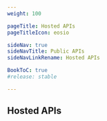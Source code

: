 ```yaml
---
weight: 100

pageTitle: Hosted APIs
pageTitleIcon: eosio

sideNav: true
sideNavTitle: Public APIs
sideNavLinkRename: Hosted APIs

BookToC: true
#release: stable

---
```


## Hosted APIs
